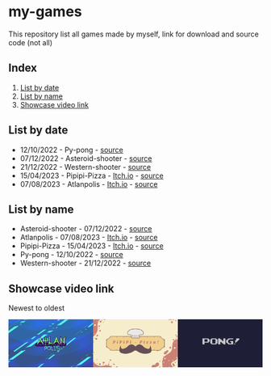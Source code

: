 # my-games
This repository list all games made by myself, link for download and source code (not all)

## Index
1. [List by date](#List-by-date)
2. [List by name](#List-by-name)
3. [Showcase video link](#Showcase-video-link)

## List by date
- 12/10/2022 - Py-pong - [source](sources/Py-pong.zip)
- 07/12/2022 - Asteroid-shooter - [source](sources/Asteroid-shooter.zip)
- 21/12/2022 - Western-shooter - [source](sources/Western-shooter.zip)
- 15/04/2023 - Pipipi-Pizza - [Itch.io](https://kentaugust.itch.io/pipipi-pizza) - [source](sources/Pipipi-Pizza.zip)
- 07/08/2023 - Atlanpolis - [Itch.io](https://kentaugust.itch.io/atlanpolis) - [source](sources/Atlanpolis.zip)

## List by name
- Asteroid-shooter - 07/12/2022 - [source](sources/Asteroid-shooter.zip)
- Atlanpolis - 07/08/2023 - [Itch.io](https://kentaugust.itch.io/atlanpolis) - [source](sources/Atlanpolis.zip)
- Pipipi-Pizza - 15/04/2023 - [Itch.io](https://kentaugust.itch.io/pipipi-pizza) - [source](sources/Pipipi-Pizza.zip)
- Py-pong - 12/10/2022 - [source](sources/Py-pong.zip)
- Western-shooter - 21/12/2022 - [source](sources/Western-shooter.zip)

## Showcase video link
Newest to oldest

<div style="display: flex;">
    <div align="center">
        <a href="https://youtu.be/6rvuLbwQpjk" target="_blank" title="Pipipi Pizza" ><img src="imgs/atlanpolis.png" width="300"></a>
    </div>
    <div align="center">
        <a href="https://youtu.be/zXep50dtM-k" target="_blank" title="Pipipi Pizza" ><img src="imgs/pipipi-pizza.png" width="300"></a>
    </div>
    <div align="center">
         <a href="https://youtu.be/UMUcdCDM7xA" target="_blank" title="Py Pong"><img src="imgs/py-pong.png" width="300"></a>
    </div>
</div>
